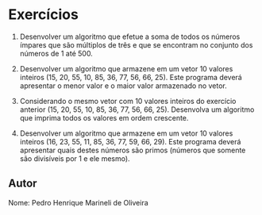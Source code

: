 # Exercícios

1. Desenvolver um algoritmo que efetue a soma de todos os números ímpares que são múltiplos de
três e que se encontram no conjunto dos números de 1 até 500.

2. Desenvolver um algoritmo que armazene em um vetor 10 valores inteiros (15, 20, 55, 10, 85, 36, 77, 56, 66, 25). Este programa deverá apresentar o menor valor e o maior valor armazenado no vetor.

3. Considerando o mesmo vetor com 10 valores inteiros do exercício anterior (15, 20, 55, 10, 85, 36, 77, 56, 66, 25). Desenvolva um algoritmo que imprima todos os valores em ordem crescente.

4. Desenvolver um algoritmo que armazene em um vetor 10 valores inteiros (16, 23, 55, 11, 85, 36, 77, 59, 66, 29). Este programa deverá apresentar quais destes números são primos (números que somente são divisíveis por 1 e ele mesmo).

## Autor
Nome: Pedro Henrique Marineli de Oliveira
